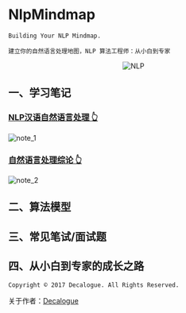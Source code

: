 # NlpMindmap

`Building Your NLP Mindmap.`

`建立你的自然语言处理地图，NLP 算法工程师：从小白到专家`

<div align=center>

![NLP](https://github.com/Decalogue/NlpMindmap/blob/master/img/nlp.jpg "NLP")

</div>

## 一、学习笔记

### [NLP汉语自然语言处理 👆](https://github.com/Decalogue/NlpMindmap/tree/master/notes/nlp_cn)

![note_1](https://github.com/Decalogue/NlpMindmap/blob/master/img/nlp_cn/0.png "nlp_cn")

### [自然语言处理综论 👆](https://github.com/Decalogue/NlpMindmap/tree/master/notes/Speech_and_Language_Processing)

![note_2](https://github.com/Decalogue/NlpMindmap/blob/master/img/Speech_and_Language_Processing/0.png "Speech_and_Language_Processing")

## 二、算法模型

## 三、常见笔试/面试题

## 四、从小白到专家的成长之路

`Copyright © 2017 Decalogue. All Rights Reserved.`

关于作者：[Decalogue](https://www.decalogue.cn)
